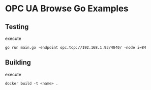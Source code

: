 # OPC UA Browse Go Examples

## Testing

execute

```go run main.go -endpoint opc.tcp://192.168.1.93/4840/ -node i=84```

## Building

execute

```docker build -t <name> .```

